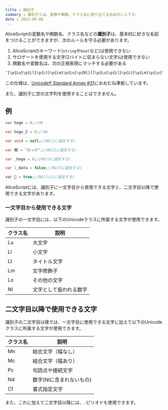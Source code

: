 ```yaml
---
title : 識別子
summary : 識別子とは、変数や関数、クラス名に割り当てる名前のことです。
date : 2023-09-08
---
```


AliceScriptの変数名や関数名、クラス名などの**識別子**は、基本的に好きな名前をつけることができますが、次のルールを守る必要があります。

1. AliceScriptのキーワード(`string`や`bool`など)は使用できない
2. サロゲートを使用する文字(2バイトに収まらない文字)は使用できない
3. 関数名や変数名は、次の正規表現にマッチする必要がある

```r title="正規表現"
^[\p{Lu}\p{Ll}\p{Lt}\p{Lm}\p{Lo}\p{Nl}][\p{Lu}\p{Ll}\p{Lt}\p{Lm}\p{Lo}\p{Nl}\p{Mn}\p{Mc}\p{Pc}\p{Nd}\p{Cf}\.]*$
```
この仕様は、[Unicode® Standard Annex #31](https://unicode.org/reports/tr31/)におおむね準拠しています。

また、識別子に空の文字列を使用することはできません。

## 例
```cs title="AliceScript"
var hoge = 0;//OK

var hoge_2 = 0;//OK

var void = null;//NG(1に違反する)

var 𩸽 = "ほっけ";//NG(2に違反する)

var _hoge = 0;//NG(3に違反する)

var 1_data = false;//NG(3に違反する)

var 🙂 = true;//NG(2と3に違反する)
```

AliceScriptには、識別子に一文字目から使用できる文字と、二文字目以降で使用できる文字があります。

### 一文字目から使用できる文字
識別子の一文字目には、以下のUnicodeクラスに所属する文字が使用できます。

|クラス名|説明|
|-|-|
|Lu|大文字|
|Ll|小文字|
|Lt|タイトル文字|
|Lm|文字修飾子|
|Lo|その他の文字|
|Nl|文字として扱われる数字|

## 二文字目以降で使用できる文字
識別子の二文字目以降では、一文字目に使用できる文字に加えて以下のUnicodeクラスに所属する文字が使用できます。

|クラス名|説明|
|-|-|
|Mn|結合文字（幅なし）|
|Mc|結合文字（幅あり）|
|Pc|句読点や接続文字|
|Nd|数字(Nlに含まれないもの)|
|Cf|書式指定文字|

また、これに加えて二文字目以降には、`.`ピリオドも使用できます。
